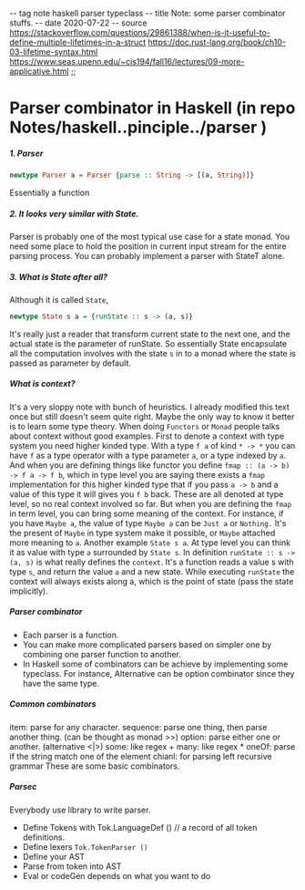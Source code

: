 -- tag note haskell parser typeclass
-- title Note: some parser combinator stuffs.
-- date 2020-07-22
-- source https://stackoverflow.com/questions/29861388/when-is-it-useful-to-define-multiple-lifetimes-in-a-struct
          https://doc.rust-lang.org/book/ch10-03-lifetime-syntax.html
          https://www.seas.upenn.edu/~cis194/fall16/lectures/09-more-applicative.html
;;
# Parser combinator in Haskell (in repo Notes/haskell..pinciple../parser )
##### 1. Parser
``` haskell
newtype Parser a = Parser {parse :: String -> [(a, String)]}
```
Essentially a function

##### 2. It looks very similar with State.
Parser is probably one of the most typical use case for a state monad.  You need some place to hold the position in current input stream for the entire parsing process. You can probably implement a parser with StateT alone.

##### 3. What is State after all?
Although it is called `State`,
```haskell
newtype State s a = {runState :: s -> (a, s)}
```
It's really just a reader that transform current state to the next one, and the actual state is the parameter of runState. So essentially State encapsulate all the computation involves with the state `s` in to a monad where the state is passed as parameter by default.

##### What is context?
It's a very sloppy note with bunch of heuristics. I already modified this text once but still doesn't seem quite right. Maybe the only way to know it better is to learn some type theory.
When doing `Functors` or `Monad` people talks about context without good examples. First to denote a context with type system you need higher kinded type. With a type `f a` of kind `* -> *` you can have `f` as a type operator with a type parameter `a`, or a type indexed by `a`. And when you are defining things like functor you define `fmap :: (a -> b) -> f a -> f b`, which in type level you are saying there exists a `fmap` implementation for this higher kinded type that if you pass `a -> b` and a value of this type it will gives you `f b` back. These are all denoted at type level, so no real context involved so far.
But when you are defining the `fmap` in term level, you can bring some meaning of the context. For instance, if you have `Maybe a`, the value of type `Maybe a` can be `Just a` or `Nothing.` It's the present of `Maybe` in type system make it possible, or `Maybe` attached more meaning to `a`.
Another example `State s a`. At type level you can think it as value with type `a` surrounded by `State s`. In definition `runState :: s -> (a, s)` is what really defines the `context`. It's a function reads a value s with type `s`, and return the value `a` and a new state. While executing `runState` the context will always exists along a, which is the point of state (pass the state implicitly).

##### Parser combinator
- Each parser is a function.
- You can make more complicated parsers based on simpler one by combining one parser function to another.
- In Haskell some of combinators can be achieve by implementing some typeclass. For instance, Alternative can be option combinator since they have the same type.

##### Common combinators
item: parse for any character.
sequence: parse one thing, then parse another thing. (can be thought as monad >>)
option: parse either one or another. (alternative <|>)
some: like regex +
many: like regex *
oneOf: parse if the string match one of the element
chianl: for parsing left recursive grammar
These are some basic combinators.

##### Parsec
Everybody use library to write parser.
- Define Tokens with Tok.LanguageDef () // a record of all token definitions.
- Define lexers `Tok.TokenParser ()`
- Define your AST
- Parse from token into AST
- Eval or codeGen depends on what you want to do

